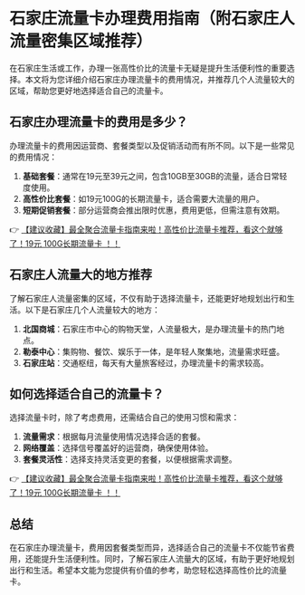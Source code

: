 # 石家庄流量卡办理费用指南（附石家庄人流量密集区域推荐）

在石家庄生活或工作，办理一张高性价比的流量卡无疑是提升生活便利性的重要选择。本文将为您详细介绍石家庄办理流量卡的费用情况，并推荐几个人流量较大的区域，帮助您更好地选择适合自己的流量卡。

## 石家庄办理流量卡的费用是多少？

办理流量卡的费用因运营商、套餐类型以及促销活动而有所不同。以下是一些常见的费用情况：

1. **基础套餐**：通常在19元至39元之间，包含10GB至30GB的流量，适合日常轻度使用。
2. **高性价比套餐**：如19元100G的长期流量卡，适合需要大流量的用户。
3. **短期促销套餐**：部分运营商会推出限时优惠，费用更低，但需注意有效期。

👉 [【建议收藏】最全聚合流量卡指南来啦！高性价比流量卡推荐，看这个就够了！19元 100G长期流量卡 ！！](https://bit.ly/Liuliangka)

## 石家庄人流量大的地方推荐

了解石家庄人流量密集的区域，不仅有助于选择流量卡，还能更好地规划出行和生活。以下是石家庄几个人流量较大的地方：

1. **北国商城**：石家庄市中心的购物天堂，人流量极大，是办理流量卡的热门地点。
2. **勒泰中心**：集购物、餐饮、娱乐于一体，是年轻人聚集地，流量需求旺盛。
3. **石家庄站**：交通枢纽，每天有大量旅客经过，办理流量卡的需求较高。

## 如何选择适合自己的流量卡？

选择流量卡时，除了考虑费用，还需结合自己的使用习惯和需求：

1. **流量需求**：根据每月流量使用情况选择合适的套餐。
2. **网络覆盖**：选择信号覆盖好的运营商，确保使用体验。
3. **套餐灵活性**：选择支持灵活变更的套餐，以便根据需求调整。

👉 [【建议收藏】最全聚合流量卡指南来啦！高性价比流量卡推荐，看这个就够了！19元 100G长期流量卡 ！！](https://bit.ly/Liuliangka)

## 总结

在石家庄办理流量卡，费用因套餐类型而异，选择适合自己的流量卡不仅能节省费用，还能提升生活便利性。同时，了解石家庄人流量大的区域，有助于更好地规划出行和生活。希望本文能为您提供有价值的参考，助您轻松选择高性价比的流量卡。